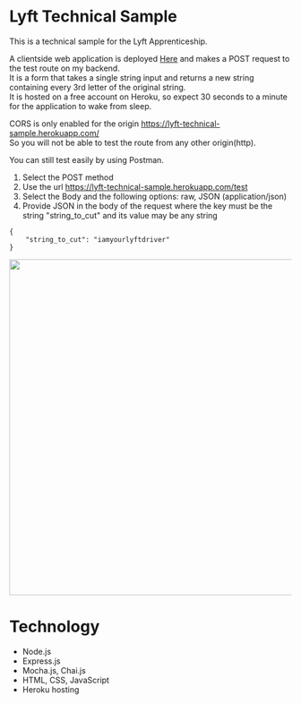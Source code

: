 # Lyft Technical Sample

This is a technical sample for the Lyft Apprenticeship.

A clientside web application is deployed [Here](https://lyft-technical-sample.herokuapp.com/) and makes a POST request to the test route on my backend. <br>It is a form that takes a single string input and returns a new string containing every 3rd letter of the original string.<br>It is hosted on a free account on Heroku, so expect 30 seconds to a minute for the application to wake from sleep.

CORS is only enabled for the origin https://lyft-technical-sample.herokuapp.com/ <br>
So you will not be able to test the route from any other origin(http).

You can still test easily by using Postman.
1. Select the POST method
2. Use the url https://lyft-technical-sample.herokuapp.com/test
3. Select the Body and the following options: raw, JSON (application/json)
4. Provide JSON in the body of the request where the key must be the string "string_to_cut" and its value may be any string
```
{
    "string_to_cut": "iamyourlyftdriver"
}
```

<div align="center">
  <img src="https://i.imgur.com/52sFtcX.png" width="800px" height="600px">
</div>

# Technology
 - Node.js 
 - Express.js
 - Mocha.js, Chai.js
 - HTML, CSS, JavaScript
 - Heroku hosting
